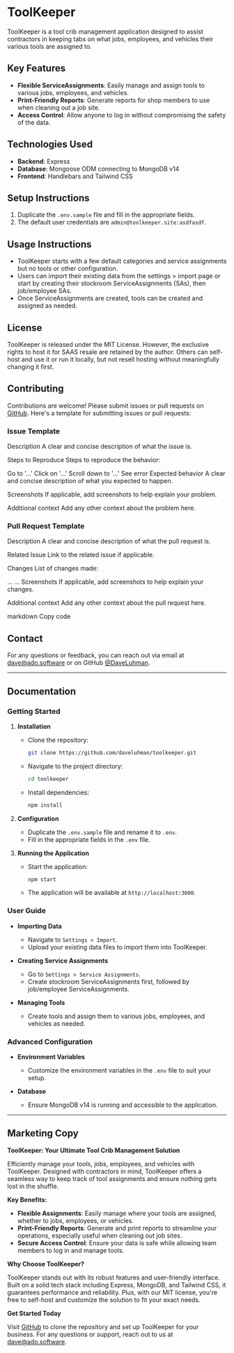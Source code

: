 # ToolKeeper

ToolKeeper is a tool crib management application designed to assist contractors in keeping tabs on what jobs, employees, and vehicles their various tools are assigned to.

## Key Features

- **Flexible ServiceAssignments**: Easily manage and assign tools to various jobs, employees, and vehicles.
- **Print-Friendly Reports**: Generate reports for shop members to use when cleaning out a job site.
- **Access Control**: Allow anyone to log in without compromising the safety of the data.

## Technologies Used

- **Backend**: Express
- **Database**: Mongoose ODM connecting to MongoDB v14
- **Frontend**: Handlebars and Tailwind CSS

## Setup Instructions

1. Duplicate the `.env.sample` file and fill in the appropriate fields.
2. The default user credentials are `admin@toolkeeper.site:asdfasdf`.

## Usage Instructions

- ToolKeeper starts with a few default categories and service assignments but no tools or other configuration.
- Users can import their existing data from the settings > import page or start by creating their stockroom ServiceAssignments (SAs), then job/employee SAs.
- Once ServiceAssignments are created, tools can be created and assigned as needed.

## License

ToolKeeper is released under the MIT License. However, the exclusive rights to host it for SAAS resale are retained by the author. Others can self-host and use it or run it locally, but not resell hosting without meaningfully changing it first.

## Contributing

Contributions are welcome! Please submit issues or pull requests on [GitHub](https://github.com/daveluhman/toolkeeper). Here's a template for submitting issues or pull requests:

### Issue Template
Description
A clear and concise description of what the issue is.

Steps to Reproduce
Steps to reproduce the behavior:

Go to '...'
Click on '...'
Scroll down to '...'
See error
Expected behavior
A clear and concise description of what you expected to happen.

Screenshots
If applicable, add screenshots to help explain your problem.

Additional context
Add any other context about the problem here.


### Pull Request Template
Description
A clear and concise description of what the pull request is.

Related Issue
Link to the related issue if applicable.

Changes
List of changes made:

...
...
Screenshots
If applicable, add screenshots to help explain your changes.

Additional context
Add any other context about the pull request here.

markdown
Copy code

## Contact

For any questions or feedback, you can reach out via email at [dave@ado.software](mailto:dave@ado.software) or on GitHub [@DaveLuhman](https://github.com/DaveLuhman).

---

## Documentation

### Getting Started

1. **Installation**
   - Clone the repository:
     ```sh
     git clone https://github.com/daveluhman/toolkeeper.git
     ```
   - Navigate to the project directory:
     ```sh
     cd toolkeeper
     ```
   - Install dependencies:
     ```sh
     npm install
     ```

2. **Configuration**
   - Duplicate the `.env.sample` file and rename it to `.env`.
   - Fill in the appropriate fields in the `.env` file.

3. **Running the Application**
   - Start the application:
     ```sh
     npm start
     ```
   - The application will be available at `http://localhost:3000`.

### User Guide

- **Importing Data**
  - Navigate to `Settings > Import`.
  - Upload your existing data files to import them into ToolKeeper.

- **Creating Service Assignments**
  - Go to `Settings > Service Assignments`.
  - Create stockroom ServiceAssignments first, followed by job/employee ServiceAssignments.

- **Managing Tools**
  - Create tools and assign them to various jobs, employees, and vehicles as needed.

### Advanced Configuration

- **Environment Variables**
  - Customize the environment variables in the `.env` file to suit your setup.

- **Database**
  - Ensure MongoDB v14 is running and accessible to the application.

---

## Marketing Copy

**ToolKeeper: Your Ultimate Tool Crib Management Solution**

Efficiently manage your tools, jobs, employees, and vehicles with ToolKeeper. Designed with contractors in mind, ToolKeeper offers a seamless way to keep track of tool assignments and ensure nothing gets lost in the shuffle.

**Key Benefits:**

- **Flexible Assignments**: Easily manage where your tools are assigned, whether to jobs, employees, or vehicles.
- **Print-Friendly Reports**: Generate and print reports to streamline your operations, especially useful when cleaning out job sites.
- **Secure Access Control**: Ensure your data is safe while allowing team members to log in and manage tools.

**Why Choose ToolKeeper?**

ToolKeeper stands out with its robust features and user-friendly interface. Built on a solid tech stack including Express, MongoDB, and Tailwind CSS, it guarantees performance and reliability. Plus, with our MIT license, you're free to self-host and customize the solution to fit your exact needs.

**Get Started Today**

Visit [GitHub](https://github.com/daveluhman/toolkeeper) to clone the repository and set up ToolKeeper for your business. For any questions or support, reach out to us at [dave@ado.software](mailto:dave@ado.software).
